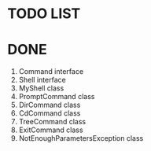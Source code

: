 # TODO LIST



# DONE
1)	Command interface
2)	Shell interface
3)	MyShell class
4)	PromptCommand class
5)	DirCommand class
6)	CdCommand class
7)	TreeCommand class
8)	ExitCommand class
9)	NotEnoughParametersException class